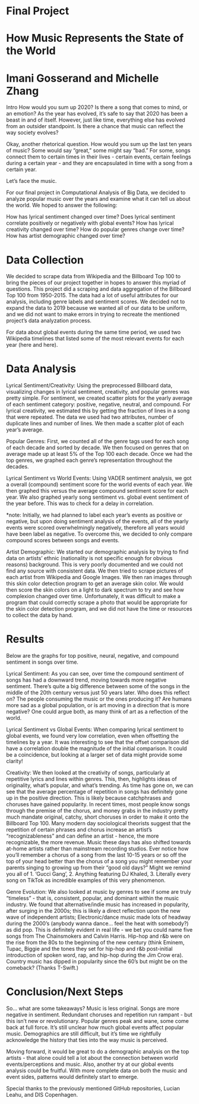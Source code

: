# Final Project

# How Music Represents the State of the World
# Imani Gosserand and Michelle Zhang

Intro
How would you sum up 2020? Is there a song that comes to mind, or an emotion? As the year has evolved, it’s safe to say that 2020 has been a beast in and of itself. However, just like time, everything else has evolved from an outsider standpoint. Is there a chance that music can reflect the way society evolves? 

Okay, another rhetorical question. How would you sum up the last ten years of music? Some would say “great,” some might say “bad.” For some, songs connect them to certain times in their lives - certain events, certain feelings during a certain year - and they are encapsulated in time with a song from a certain year. 

Let’s face the music.

For our final project in Computational Analysis of Big Data, we decided to analyze popular music over the years and examine what it can tell us about the world. We hoped to answer the following:

How has lyrical sentiment changed over time? Does lyrical sentiment correlate positively or negatively with global events? How has lyrical creativity changed over time? How do popular genres change over time?How has artist demographic changed over time?

# Data Collection
We decided to scrape data from Wikipedia and the Billboard Top 100 to bring the pieces of our project together in hopes to answer this myriad of questions. This project did a scraping and data aggregation of the Billboard Top 100 from 1950-2015. The data had a lot of useful attributes for our analysis, including genre labels and sentiment scores. We decided not to expand the data to 2019 because we wanted all of our data to be uniform, and we did not want to make errors in trying to recreate the mentioned project’s data analyzation process.

For data about global events during the same time period, we used two Wikipedia timelines that listed some of the most relevant events for each year (here and here). 

# Data Analysis

Lyrical Sentiment/Creativity: Using the preprocessed Billboard data, visualizing changes in lyrical sentiment, creativity, and popular genres was pretty simple. For sentiment, we created scatter plots for the yearly average of each sentiment category: positive, negative, neutral, and compound. For lyrical creativity, we estimated this by  getting the fraction of lines in a song that were repeated. The data we used had two attributes, number of duplicate lines and number of lines. We then made a scatter plot of each year’s average. 

Popular Genres: First, we counted all of the genre tags used for each song of each decade and sorted by decade. We then focused on genres that on average made up at least 5% of the Top 100 each decade. Once we had the top genres, we graphed each genre’s representation throughout the decades.

Lyrical Sentiment vs World Events: Using VADER sentiment analysis, we got a overall (compound) sentiment score for the world events of each year. We then graphed this versus the average compound sentiment score for each year. We also graphed yearly song sentiment vs. global event sentiment of the year before. This was to check for a delay in correlation.

*note: Initially, we had planned to label each year’s events as positive or negative, but upon doing sentiment analysis of the events, all of the yearly events were scored overwhelmingly negatively, therefore all years would have been label as negative. To overcome this, we decided to only compare compound scores between songs and events. 

Artist Demographic: We started our demographic analysis by trying to find data on artists’ ethnic (nationality is not specific enough for obvious reasons) background. This is very poorly documented and we could not find any source with consistent data. We then tried to scrape pictures of each artist from Wikipedia and Google Images. We then ran images through this skin color detection program to get an average skin color. We would then score the skin colors on a light to dark spectrum to try and see how complexion changed over time. Unfortunately, it was difficult to make a program that could correctly scrape a photo that would be appropriate for the skin color detection program, and we did not have the time or resources to collect the data by hand.


# Results

Below are the graphs for top positive, neural, negative, and compound sentiment in songs over time. 



Lyrical Sentiment: As you can see, over time the compound sentiment of songs has had a downward trend, moving towards more negative sentiment. There’s quite a big difference between some of the songs in the middle of the 20th century versus just 50 years later. Who does this reflect on? The people consuming the music or the ones producing it? Are humans more sad as a global population, or is art moving in a direction that is more negative? One could argue both, as many think of art as a reflection of the world.

Lyrical Sentiment vs Global Events: When comparing lyrical sentiment to global events, we found very low correlation, even when offsetting the timelines by a year. It was interesting to see that the offset comparison did have a correlation double the magnitude of the initial comparison. It could be a coincidence, but looking at a larger set of data might provide some clarity! 


Creativity: We then looked at the creativity of songs, particularly at repetitive lyrics and lines within genres. This, then, highlights ideas of originality, what’s popular, and what’s trending. As time has gone on, we can see that the average percentage of repetition in songs has definitely gone up in the positive direction. This is likely because catchphrases and choruses have gained popularity. In recent times, most people know songs through the premise of the chorus, and money grabs in the industry pretty much mandate original, catchy, short choruses in order to make it onto the Billboard Top 100. Many modern day sociological theorists suggest that the repetition of certain phrases and chorus increase an artist’s “recognizableness” and can define an artist - hence, the more recognizable, the more revenue. Music these days has also shifted towards at-home artists rather than mainstream recording studios. Ever notice how you’ll remember a chorus of a song from the last 10-15 years or so off the top of your head better than the chorus of a song you might remember your parents singing to growing up from their “good old days?” Might we remind you all of 1. ‘Gucci Gang’, 2. Anything featuring DJ Khaled, 3. Literally every song on TikTok as incredible examples of this very phenomenon. 



Genre Evolution: We also looked at music by genres to see if some are truly “timeless” - that is, consistent, popular, and dominant within the music industry. 
We found that alternative/indie music has increased in popularity, after surging in the 2000s; this is likely a direct reflection upon the new wave of independent artists;
Electronic/dance music made lots of headway during the 2000’s (anybody wanna dance… feel the heat with somebody?) as did pop. This is definitely evident in real life -  we bet you could name five songs from The Chainsmokers and Calvin Harris.
Hip-hop and r&b were on the rise from the 80s to the beginning of the new century (think Eminem, Tupac, Biggie and the tones they set for hip-hop and r&b post-initial introduction of spoken word, rap, and hip-hop during the Jim Crow era). 
Country music has dipped in popularity since the 60’s but might be on the comeback? (Thanks T-Swift.)

# Conclusion/Next Steps

So… what are some takeaways? Music is less original. Songs are more negative in sentiment. Redundant choruses and repetition run rampant - but this isn’t new or revolutionary. Popular genres peak and wane, some come back at full force. It’s still unclear how much global events affect popular music. Demographics are still difficult, but it’s time we rightfully acknowledge the history that ties into the way music is perceived. 

Moving forward, it would be great to do a demographic analysis on the top artists - that alone could tell a lot about the connection between world events/perceptions and music. Also, another try at our global events analysis could be fruitful. With more complete data on both the music and event sides, patterns would definitely start to emerge.

Special thanks to the previously mentioned GitHub repositories, Lucian Leahu, and DIS Copenhagen.
